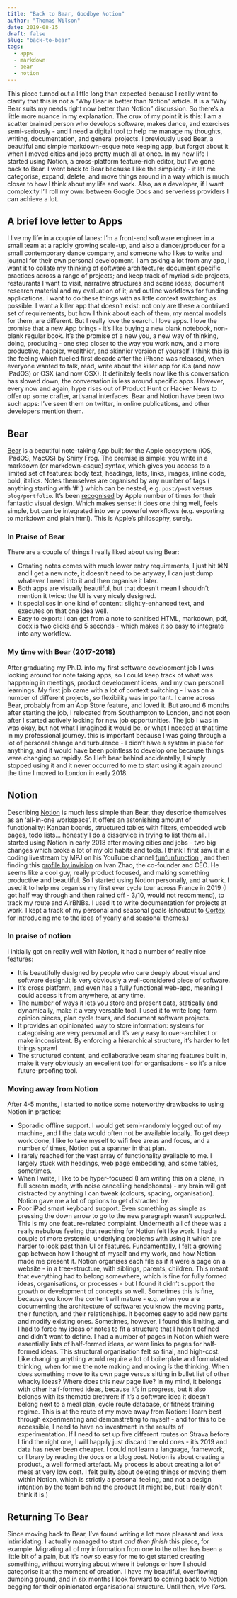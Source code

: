 ```yaml
---
title: "Back to Bear, Goodbye Notion"
author: "Thomas Wilson"
date: 2019-08-15
draft: false
slug: "back-to-bear"
tags:
  - apps
  - markdown
  - bear
  - notion
---
```


This piece turned out a little long than expected because I really want to clarify that this is not a “Why Bear is better than Notion” article. It is a “Why Bear suits my needs right now better than Notion” discussion. So there’s a little more nuance in my explanation.
The crux of my point it is this: I am a scatter brained person who develops software, makes dance, and exercises semi-seriously - and I need a digital tool to help me manage my thoughts, writing, documentation, and general projects. I previously used Bear, a beautiful and simple markdown-esque note keeping app, but forgot about it when I moved cities and jobs pretty much all at once. In my new life I started using Notion, a cross-platform feature-rich editor, but I’ve gone back to Bear.
I went back to Bear because I like the simplicity - it let me categorise, expand, delete, and move things around in a way which is much closer to how I think about my life and work. Also, as a developer, if I want complexity I’ll roll my own: between Google Docs and serverless providers I can achieve a lot.

## A brief love letter to Apps

I live my life in a couple of lanes: I’m a front-end software engineer in a small team at a rapidly growing scale-up, and also a dancer/producer for a small contemporary dance company, and someone who likes to write and journal for their own personal development. I am asking a lot from any app, I want it to collate my thinking of software architecture; document specific practices across a range of projects; and keep track of myriad side projects, restaurants I want to visit, narrative structures and scene ideas; document research material and my evaluation of it; and outline workflows for funding applications. I want to do these things with as little context switching as possible. I want a killer app that doesn’t exist: not only are these a contrived set of requirements, but how I think about each of them, my mental models for them, are different.
But I really love the search. I love apps. I love the promise that a new App brings - it’s like buying a new blank notebook, non-blank regular book. It’s the promise of a new you, a new way of thinking, doing, producing - one step closer to the way you work now, and a more productive, happier, wealthier, and skinnier version of yourself. I think this is the feeling which fuelled first decade after the iPhone was released, when everyone wanted to talk, read, write about the killer app for iOs (and now iPadOS) or OSX (and now OSX).
It definitely feels now like this conversation has slowed down, the conversation is less around specific apps. However, every now and again, hype rises out of Product Hunt or Hacker News to offer up some crafter, artisanal interfaces. Bear and Notion have been two such apps: I’ve seen them on twitter, in online publications, and other developers mention them.

## Bear

[Bear](https://bear.app) is a beautiful note-taking App built for the Apple ecosystem (iOS, iPadOS, MacOS) by Shiny Frog. The premise is simple: you write in a markdown (or markdown-esque) syntax, which gives you access to a limited set of features: body text, headings, lists, links, images, inline code, bold, italics. Notes themselves are organised by any number of tags ( anything starting with ‘#’ ) which can be nested, e.g. `post/post` versus `blog/portfolio`. It’s been [recognised](https://blog.bear.app/2017/06/thank-you-yes-you-for-our-2017-apple-design-award/) by Apple number of times for their fantastic visual design. Which makes sense: it does one thing well, feels simple, but can be integrated into very powerful workflows (e.g. exporting to markdown and plain html). This is Apple’s philosophy, surely.

### In Praise of Bear

There are a couple of things I really liked about using Bear:

- Creating notes comes with much lower entry requirements, I just hit ⌘N and I get a new note, it doesn’t need to be anyway, I can just dump whatever I need into it and then organise it later.
- Both apps are visually beautiful, but that doesn’t mean I shouldn’t mention it twice: the UI is very nicely designed.
- It specialises in one kind of content: slightly-enhanced text, and executes on that one idea well.
- Easy to export: I can get from a note to sanitised HTML, markdown, pdf, docx is two clicks and 5 seconds - which makes it so easy to integrate into any workflow.

### My time with Bear (2017-2018)

After graduating my Ph.D. into my first software development job I was looking around for note taking apps, so I could keep track of what was happening in meetings, product development ideas, and my own personal learnings. My first job came with a lot of context switching - I was on a number of different projects, so flexibility was important.
I came across Bear, probably from an App Store feature, and loved it. But around 6 months after starting the job, I relocated from Southampton to London, and not soon after I started actively looking for new job opportunities. The job I was in was okay, but not what I imagined it would be, or what I needed at that time in my professional journey. this is important because I was going through a lot of personal change and turbulence - I didn’t have a system in place for anything, and it would have been pointless to develop one because things were changing so rapidly.
So I left bear behind accidentally, I simply stopped using it and it never occurred to me to start using it again around the time I moved to London in early 2018.

## Notion

Describing [Notion](https://www.notion.so) is much less simple than Bear, they describe themselves as an ‘all-in-one workspace’. It offers an astonishing amount of functionality: Kanban boards, structured tables with filters, embedded web pages, todo lists… honestly I do a disservice in trying to list them all.
I started using Notion in early 2018 after moving cities and jobs - two big changes which broke a lot of my old habits and tools. I think I first saw it in a coding livestream by MPJ on his YouTube channel [funfunfunction](https://www.youtube.com/channel/UCO1cgjhGzsSYb1rsB4bFe4Q) , and then finding this [profile by invision](https://www.invisionapp.com/inside-design/ivan-zhou-notion-interview/) on Ivan Zhao, the co-founder and CEO. He seems like a cool guy, really product focused, and making something productive and beautiful. So I started using Notion personally, and at work.
I used it to help me organise my first ever cycle tour across France in 2019 (I got half way through and then rained off - 3/10, would not recommend), to track my route and AirBNBs. I used it to write documentation for projects at work. I kept a track of my personal and seasonal goals (shoutout to [Cortex](https://www.relay.fm/cortex/79) for introducing me to the idea of yearly and seasonal themes.)

### In praise of notion

I initially got on really well with Notion, it had a number of really nice features:

- It is beautifully designed by people who care deeply about visual and software design.It is very obviously a well-considered piece of software.
- It’s cross platform, and even has a fully functional web-app, meaning I could access it from anywhere, at any time.
- The number of ways it lets you store and present data, statically and dynamically, make it a very versatile tool. I used it to write long-form opinion pieces, plan cycle tours, and document software projects.
- It provides an opinionated way to store information: systems for categorising are very personal and it’s very easy to over-architect or make inconsistent. By enforcing a hierarchical structure, it’s harder to let things sprawl
- The structured content, and collaborative team sharing features built in, make it very obviously an excellent tool for organisations - so it’s a nice future-proofing tool.

### Moving away from Notion

After 4-5 months, I started to notice some noteworthy drawbacks to using Notion in practice:

- Sporadic offline support. I would get semi-randomly logged out of my machine, and I the data would often not be available locally. To get deep work done, I like to take myself to wifi free areas and focus, and a number of times, Notion put a spanner in that plan.
- I rarely reached for the vast array of functionality available to me. I largely stuck with headings, web page embedding, and some tables, sometimes.
- When I write, I like to be hyper-focused (I am writing this on a plane, in full screen mode, with noise cancelling headphones) - my brain will get distracted by anything I can tweak (colours, spacing, organisation). Notion gave me a lot of options to get distracted by.
- Poor iPad smart keyboard support. Even something as simple as pressing the down arrow to go to the new paragraph wasn’t supported. This is my one feature-related complaint.
  Underneath all of these was a really nebulous feeling that reaching for Notion felt like work. I had a couple of more systemic, underlying problems with using it which are harder to look past than UI or features.
  Fundamentally, I felt a growing gap between how I thought of myself and my work, and how Notion made me present it. Notion organises each file as if it were a page on a website - in a tree-structure, with siblings, parents, children. This meant that everything had to belong somewhere, which is fine for fully formed ideas, organisations, or processes - but I found it didn’t support the growth or development of concepts so well. Sometimes this is fine, because you know the content will mature - e.g. when you are documenting the architecture of software: you know the moving parts, their function, and their relationships. It becomes easy to add new parts and modify existing ones.
  Sometimes, however, I found this limiting, and I had to force my ideas or notes to fit a structure that I hadn’t defined and didn’t want to define. I had a number of pages in Notion which were essentially lists of half-formed ideas, or were links to pages for half-formed ideas. This structural organisation felt so final, and high-cost. Like changing anything would require a lot of boilerplate and formulated thinking, when for me the note making and moving _is_ the thinking.
  When does something move to its own page versus sitting in bullet list of other whacky ideas? Where does this new page live? In my mind, it belongs with other half-formed ideas, because it’s in progress, but it also belongs with its thematic brethren: if it’s a software idea it doesn’t belong next to a meal plan, cycle route database, or fitness training regime.
  This is at the route of my move away from Notion: I learn best through experimenting and demonstrating to myself - and for this to be accessible, I need to have no investment in the results of experimentation. If I need to set up five different routes on Strava before I find the right one, I will happily just discard the old ones - it’s 2019 and data has never been cheaper. I could not learn a language, framework, or library by reading the docs or a blog post.
  Notion is about creating a product., a well formed artefact. My process is about creating a lot of mess at very low cost. I felt guilty about deleting things or moving them within Notion, which is strictly a personal feeling, and not a design intention by the team behind the product (it might be, but I really don’t think it is.) 

## Returning To Bear

Since moving back to Bear, I’ve found writing a lot more pleasant and less intimidating. I actually managed to start _and then finish_ this piece, for example. Migrating all of my information from one to the other has been a little bit of a pain, but it’s now so easy for me to get started creating something, without worrying about where it belongs or how I should categorise it at the moment of creation. I have my beautiful, overflowing dumping ground, and in six months I look forward to coming back to Notion begging for their opinionated organisational structure. Until then, _vive l’ors_.
